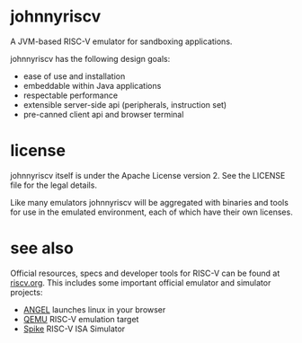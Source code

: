 johnnyriscv
===========

A JVM-based RISC-V emulator for sandboxing applications.

johnnyriscv has the following design goals:

 * ease of use and installation
 * embeddable within Java applications
 * respectable performance
 * extensible server-side api (peripherals, instruction set)
 * pre-canned client api and browser terminal

license
=======

johnnyriscv itself is under the Apache License version 2. See the
LICENSE file for the legal details.

Like many emulators johnnyriscv will be aggregated with binaries
and tools for use in the emulated environment, each of which have
their own licenses.

see also
========

Official resources, specs and developer tools for RISC-V can be
found at [riscv.org](http://riscv.org/). This includes some important
official emulator and simulator projects:

 * [ANGEL](http://riscv.org/angel/) launches linux in your browser
 * [QEMU](http://riscv.org/download.html#tab_qemu) RISC-V emulation target
 * [Spike](http://riscv.org/download.html#tab_isa-sim) RISC-V ISA Simulator
